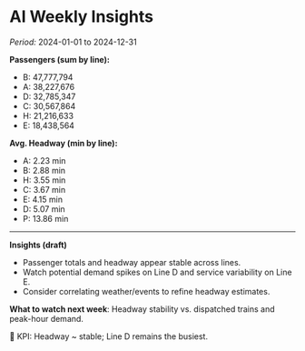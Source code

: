# AI Weekly Insights

_Period:_ 2024-01-01 to 2024-12-31

**Passengers (sum by line):**
- B: 47,777,794
- A: 38,227,676
- D: 32,785,347
- C: 30,567,864
- H: 21,216,633
- E: 18,438,564

**Avg. Headway (min by line):**
- A: 2.23 min
- B: 2.88 min
- H: 3.55 min
- C: 3.67 min
- E: 4.15 min
- D: 5.07 min
- P: 13.86 min

---

**Insights (draft)**
- Passenger totals and headway appear stable across lines.
- Watch potential demand spikes on Line D and service variability on Line E.
- Consider correlating weather/events to refine headway estimates.

**What to watch next week**: Headway stability vs. dispatched trains and peak-hour demand.

🔎 KPI: Headway ~ stable; Line D remains the busiest.
